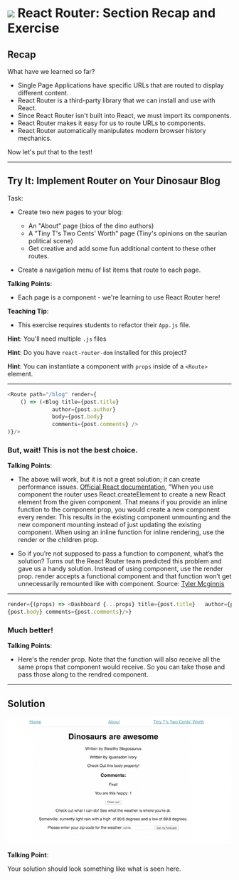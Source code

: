 # ![](https://ga-dash.s3.amazonaws.com/production/assets/logo-9f88ae6c9c3871690e33280fcf557f33.png) React Router: Section Recap and Exercise


## Recap
What have we learned so far?
* Single Page Applications have specific URLs that are routed to display
  different content.
* React Router is a third-party library that we can install and use with React.
* Since React Router isn't built into React, we must import its components.
* React Router makes it easy for us to route URLs to components.
* React Router automatically manipulates modern browser history mechanics.

Now let's put that to the test!

---

## Try It: Implement Router on Your Dinosaur Blog


Task:

- Create two new pages to your blog:
  - An "About" page (bios of the dino authors)
  - A "Tiny T's Two Cents' Worth" page (Tiny's opinions on the saurian political scene)
  - Get creative and add some fun additional content to these other routes.
  
- Create a navigation menu of list items that route to each page.
 
 
<aside class="notes">

**Talking Points**:

- Each page is a component - we're learning to use React Router here!
  
**Teaching Tip**:

- This exercise requires students to refactor their `App.js` file.

**Hint**: You'll need multiple `.js` files

**Hint**: Do you have `react-router-dom` installed for this project?

**Hint**: You can instantiate a component with `props` inside of a `<Route>` element. 

</aside>

---

```js
<Route path="/blog" render={
    () => (<Blog title={post.title}
              author={post.author}
              body={post.body}
              comments={post.comments} />
)}/>
```

### But, wait! This is not the best choice.

<aside class="notes">

**Talking Points**:
- The above will work, but it is not a great solution; it can create performance issues. [Official React documentation]( https://reacttraining.com/react-router/web/api/Routestates), "When you use component the router uses React.createElement to create a new React element from the given component. That means if you provide an inline function to the component prop, you would create a new component every render. This results in the existing component unmounting and the new component mounting instead of just updating the existing component. When using an inline function for inline rendering, use the render or the children prop.

- So if you’re not supposed to pass a function to component, what’s the solution? Turns out the React Router team predicted this problem and gave us a handy solution. Instead of using component, use the render prop. render accepts a functional component and that function won’t get unnecessarily remounted like with component. 
Source: [Tyler Mcginnis](https://tylermcginnis.com/react-router-pass-props-to-components/)

</aside>

---

```js
render={(props) => <Dashboard {...props} title={post.title}   author={post.author} body=
{post.body} comments={post.comments}/>}
```

### Much better!

<aside class="notes">

**Talking Points**:

- Here's the render prop. Note that the function will also receive all the same props that component would receive. So you can take those and pass those along to the rendred component.

</aside>

---

## Solution


![Solution for Project](assets/implement-router-solution.png)

<aside class="notes">

**Talking Point**:

Your solution should look something like what is seen here.

</aside>

